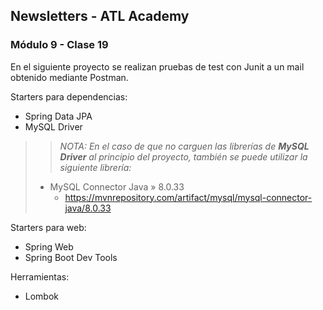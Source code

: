 ## Newsletters - ATL Academy

### Módulo 9 - Clase 19

En el siguiente proyecto se realizan pruebas de test con Junit a un mail
obtenido mediante Postman.

Starters para dependencias:

* Spring Data JPA
* MySQL Driver

>>_*NOTA: En el caso de que no carguen las librerías de **MySQL Driver** al principio del proyecto, también se puede utilizar la siguiente librería:*_
>* MySQL Connector Java » 8.0.33
>   * https://mvnrepository.com/artifact/mysql/mysql-connector-java/8.0.33

Starters para web:

* Spring Web
* Spring Boot Dev Tools

Herramientas:

* Lombok

